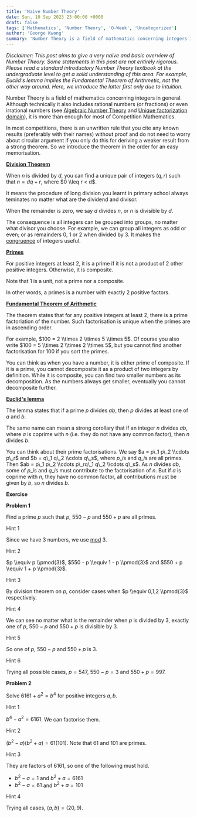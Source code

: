 ```yaml
---
title: 'Naive Number Theory'
date: Sun, 10 Sep 2023 23:00:00 +0000
draft: false
tags: ['Mathematics', 'Number Theory', 'O-Week', 'Uncategorized']
author: 'George Kwong'
summary: 'Number Theory is a field of mathematics concerning integers in general.'
---
```


_Disclaimer: This post aims to give a very naive and basic overview of Number Theory. Some statements in this post are not entirely rigorous. Please read a standard introductory Number Theory textbook at the undergraduate level to get a solid understanding of this area._ _For example, Euclid's lemma implies the Fundamental Theorem of Arithmetic, not the other way around. Here, we introduce the latter first only due to intuition._

Number Theory is a field of mathematics concerning integers in general. Although technically it also includes rational numbers (or fractions) or even irrational numbers (see [Algebraic Number Theory](https://en.wikipedia.org/wiki/Algebraic_number_theory#Failure_of_unique_factorization) and [Unique factorization domain](https://en.wikipedia.org/wiki/Unique_factorization_domain)), it is more than enough for most of Competition Mathematics.

In most competitions, there is an unwritten rule that you cite any known results (preferably with their names) without proof and do not need to worry about circular argument if you only do this for deriving a weaker result from a strong theorem. So we introduce the theorem in the order for an easy memorisation.

**[Division Theorem](https://en.wikipedia.org/wiki/Division_algorithm)**

When $n$ is divided by $d$, you can find a unique pair of integers $(q,r)$ such that $n = dq + r$, where $0 \\leq r < d$.

It means the procedure of long division you learnt in primary school always teminates no matter what are the dividend and divisor.

When the remainder is zero, we say $d$ divides $n$, or $n$ is divisible by $d$.

The consequence is all integers can be grouped into groups, no matter what divisor you choose. For example, we can group all integers as odd or even; or as remainders 0, 1 or 2 when divided by 3. It makes the [congruence](https://mathworld.wolfram.com/Congruence.html) of integers useful.

**[Primes](https://en.wikipedia.org/wiki/Prime_number)**

For positive integers at least 2, it is a prime if it is not a product of 2 other positive integers. Otherwise, it is composite.

Note that 1 is a unit, not a prime nor a composite.

In other words, a primes is a number with exactly 2 positive factors.

**[Fundamental Theorem of Arithmetic](https://en.wikipedia.org/wiki/Fundamental_theorem_of_arithmetic)**

The theorem states that for any positive integers at least 2, there is a prime factoriation of the number. Such factorisation is unique when the primes are in ascending order.

For example, $100 = 2 \\times 2 \\times 5 \\times 5$. Of course you also write $100 = 5 \\times 2 \\times 2 \\times 5$, but you cannot find another factorisation for $100$ if you sort the primes.

You can think as when you have a number, it is either prime of composite. If it is a prime, you cannot decomposite it as a product of two integers by definition. While it is composite, you can find two smaller numbers as its decomposition. As the numbers always get smaller, eventually you cannot decomposite further.

**[Euclid's lemma](https://en.wikipedia.org/wiki/Euclid%27s_lemma)**

The lemma states that if a prime $p$ divides $ab$, then $p$ divides at least one of $a$ and $b$.

The same name can mean a strong corollary that if an integer $n$ divides $ab$, where $a$ is coprime with $n$ (i.e. they do not have any common factor), then $n$ divides $b$.

You can think about their prime factorisations. We say $a = p\_1 p\_2 \\cdots p\_r$ and $b = q\_1 q\_2 \\cdots q\_s$, where $p\_i$s and $q\_i$s are all primes. Then $ab = p\_1 p\_2 \\cdots p\_rq\_1 q\_2 \\cdots q\_s$. As $n$ divides $ab$, some of $p\_i$s and $q\_i$s must contribute to the factorisation of $n$. But if $a$ is coprime with $n$, they have no common factor, all contributions must be given by $b$, so $n$ divides $b$.

**Exercise**

**Problem 1**

Find a prime $p$ such that $p$, $550 - p$ and $550 + p$ are all primes.

Hint 1

Since we have 3 numbers, we use [mod](https://en.wikipedia.org/wiki/Modular_arithmetic) 3.

Hint 2

$p \\equiv p \\pmod{3}$, $550 - p \\equiv 1 - p \\pmod{3}$ and $550 + p \\equiv 1 + p \\pmod{3}$.

Hint 3

By division theorem on $p$, consider cases when $p \\equiv 0,1,2 \\pmod{3}$ respectively.

Hint 4

We can see no matter what is the remainder when $p$ is divided by $3$, exactly one of $p$, $550 - p$ and $550 + p$ is divisible by $3$.

Hint 5

So one of $p$, $550 - p$ and $550 + p$ is $3$.

Hint 6

Trying all possible cases, $p = 547$, $550 - p = 3$ and $550 + p = 997$.

**Problem 2**

Solve $6161 + a^2 = b^4$ for positive integers $a,b$.

Hint 1

$b^4 - a^2 = 6161$. We can factorise them.

Hint 2

$(b^2 - a)(b^2 + a) = 61(101)$. Note that 61 and 101 are primes.

Hint 3

They are factors of 6161, so one of the following must hold.

*   $b^2 - a = 1$ and $b^2 + a = 6161$
*   $b^2 - a = 61$ and $b^2 + a = 101$

Hint 4

Trying all cases, $(a,b) = (20,9)$.